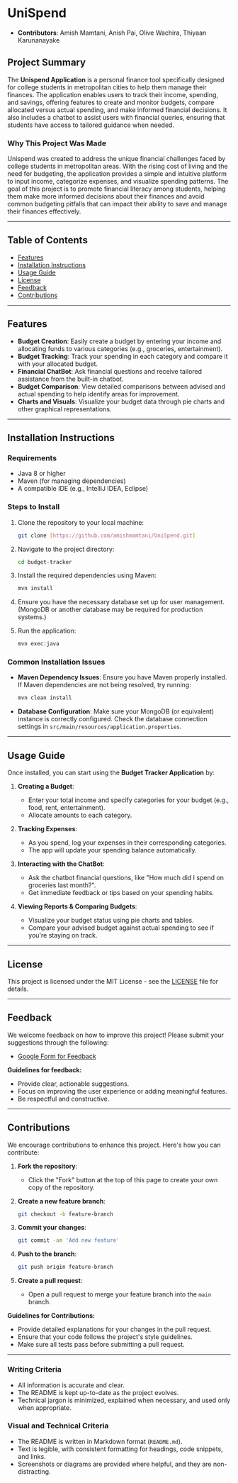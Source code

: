 # **UniSpend**

- **Contributors**: Amish Mamtani, Anish Pai, Olive Wachira, Thiyaan Karunanayake

## **Project Summary**

The **Unispend Application** is a personal finance tool specifically designed for college students in metropolitan cities to help them manage their finances. The application enables users to track their income, spending, and savings, offering features to create and monitor budgets, compare allocated versus actual spending, and make informed financial decisions. It also includes a chatbot to assist users with financial queries, ensuring that students have access to tailored guidance when needed.

### **Why This Project Was Made**

Unispend was created to address the unique financial challenges faced by college students in metropolitan areas. With the rising cost of living and the need for budgeting, the application provides a simple and intuitive platform to input income, categorize expenses, and visualize spending patterns. The goal of this project is to promote financial literacy among students, helping them make more informed decisions about their finances and avoid common budgeting pitfalls that can impact their ability to save and manage their finances effectively. 

---

## **Table of Contents**
- [Features](#features)
- [Installation Instructions](#installation-instructions)
- [Usage Guide](#usage-guide)
- [License](#license)
- [Feedback](#feedback)
- [Contributions](#contributions)

---

## **Features**
- **Budget Creation**: Easily create a budget by entering your income and allocating funds to various categories (e.g., groceries, entertainment).
- **Budget Tracking**: Track your spending in each category and compare it with your allocated budget.
- **Financial ChatBot**: Ask financial questions and receive tailored assistance from the built-in chatbot.
- **Budget Comparison**: View detailed comparisons between advised and actual spending to help identify areas for improvement.
- **Charts and Visuals**: Visualize your budget data through pie charts and other graphical representations.

---

## **Installation Instructions**

### **Requirements**
- Java 8 or higher
- Maven (for managing dependencies)
- A compatible IDE (e.g., IntelliJ IDEA, Eclipse)

### **Steps to Install**
1. Clone the repository to your local machine:
   ```bash
   git clone [https://github.com/amishmamtani/UniSpend.git]
   ```
   
2. Navigate to the project directory:
   ```bash
   cd budget-tracker
   ```

3. Install the required dependencies using Maven:
   ```bash
   mvn install
   ```

4. Ensure you have the necessary database set up for user management. (MongoDB or another database may be required for production systems.)

5. Run the application:
   ```bash
   mvn exec:java
   ```

### **Common Installation Issues**
- **Maven Dependency Issues**: Ensure you have Maven properly installed. If Maven dependencies are not being resolved, try running:
   ```bash
   mvn clean install
   ```
- **Database Configuration**: Make sure your MongoDB (or equivalent) instance is correctly configured. Check the database connection settings in `src/main/resources/application.properties`.

---

## **Usage Guide**

Once installed, you can start using the **Budget Tracker Application** by:

1. **Creating a Budget**: 
   - Enter your total income and specify categories for your budget (e.g., food, rent, entertainment).
   - Allocate amounts to each category.
   
2. **Tracking Expenses**: 
   - As you spend, log your expenses in their corresponding categories.
   - The app will update your spending balance automatically.
     
3. **Interacting with the ChatBot**:
   - Ask the chatbot financial questions, like "How much did I spend on groceries last month?".
   - Get immediate feedback or tips based on your spending habits.
   
4. **Viewing Reports & Comparing Budgets**:
   - Visualize your budget status using pie charts and tables.
   - Compare your advised budget against actual spending to see if you're staying on track.



---

## **License**

This project is licensed under the MIT License - see the [LICENSE](LICENSE) file for details.

---

## **Feedback**

We welcome feedback on how to improve this project! Please submit your suggestions through the following:

- [Google Form for Feedback]([https://forms.gle/cDZdLdukmJysYHoq9])

**Guidelines for feedback:**
- Provide clear, actionable suggestions.
- Focus on improving the user experience or adding meaningful features.
- Be respectful and constructive.

---

## **Contributions**

We encourage contributions to enhance this project. Here's how you can contribute:

1. **Fork the repository**:
   - Click the "Fork" button at the top of this page to create your own copy of the repository.

2. **Create a new feature branch**:
   ```bash
   git checkout -b feature-branch
   ```

3. **Commit your changes**:
   ```bash
   git commit -am 'Add new feature'
   ```

4. **Push to the branch**:
   ```bash
   git push origin feature-branch
   ```

5. **Create a pull request**:
   - Open a pull request to merge your feature branch into the `main` branch.

**Guidelines for Contributions:**
- Provide detailed explanations for your changes in the pull request.
- Ensure that your code follows the project's style guidelines.
- Make sure all tests pass before submitting a pull request.

---

### **Writing Criteria**
- All information is accurate and clear.
- The README is kept up-to-date as the project evolves.
- Technical jargon is minimized, explained when necessary, and used only when appropriate.

### **Visual and Technical Criteria**
- The README is written in Markdown format (`README.md`).
- Text is legible, with consistent formatting for headings, code snippets, and links.
- Screenshots or diagrams are provided where helpful, and they are non-distracting.
